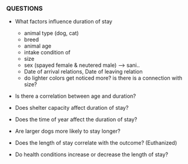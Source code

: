 ### QUESTIONS

- What factors influence duration of stay
  - animal type (dog, cat)
  - breed
  - animal age
  - intake condition of
  - size
  - sex (spayed female & neutered male) --> sani..
  - Date of arrival relations, Date of leaving relation 
  - do lighter colors get noticed more? is there is a connection with size?

- Is there a correlation between age and duration?
- Does shelter capacity affect duration of stay?
- Does the time of year affect the duration of stay?
- Are larger dogs more likely to stay longer?
- Does the length of stay correlate with the outcome? (Euthanized)
- Do health conditions increase or decrease the length of stay?
